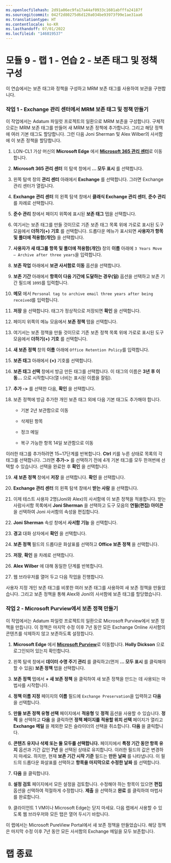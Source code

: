 ```yaml
---
ms.openlocfilehash: 2d91a06ec9fa17a44af0933c1601abfffa24187f
ms.sourcegitcommit: 042f2d80275d6d120a034be93973f99e1ae31aa6
ms.translationtype: HT
ms.contentlocale: ko-KR
ms.lasthandoff: 07/01/2022
ms.locfileid: "146819537"
---
```

# <a name="module-9---lab-1---exercise-2---configure-retention-tags-and-policies"></a>모듈 9 - 랩 1 - 연습 2 - 보존 태그 및 정책 구성  

이 연습에서는 보존 태그와 정책을 구성하고 MRM 보존 태그를 사용하여 보관을 구현합니다. 


### <a name="task-1--create-an-mrm-retention-tag-and-policy-in-the-exchange-admin-center"></a>작업 1 - Exchange 관리 센터에서 MRM 보존 태그 및 정책 만들기

이 작업에서는 Adatum 파일럿 프로젝트의 일환으로 MRM 보존을 구성합니다. 구체적으로는 MRM 보존 태그를 만들어 새 MRM 보존 정책에 추가합니다. 그리고 해당 정책에 여러 기본 태그도 할당합니다. 그런 다음 Joni Sherman 및 Alex Wilber의 사서함에 이 보존 정책을 할당합니다.

1. LON-CL1 가상 머신의 **Microsoft Edge** 에서 [**Microsoft 365 관리 센터**](https://admin.microsoft.com/)로 이동합니다.

2. **Microsoft 365 관리 센터** 의 탐색 창에서 **… 모두 표시** 를 선택합니다.

3. 왼쪽 탐색 창의 **관리 센터** 아래에서 **Exchange** 를 선택합니다. 그러면 Exchange 관리 센터가 열립니다.

4. **Exchange 관리 센터** 의 왼쪽 탐색 창에서 **클래식 Exchange 관리 센터**, **준수 관리** 를 차례로 선택합니다.

5. **준수 관리** 창에서 페이지 위쪽에 표시된 **보존 태그** 탭을 선택합니다.

6. 여기서는 보존 태그를 만들 것이므로 기존 보존 태그 목록 위에 가로로 표시된 도구 모음에서 **더하기(+)** **기호** 를 선택합니다. 드롭다운 메뉴가 표시되면 **사용자가 항목 및 폴더에 적용함(개인)** 을 선택합니다.

7. **사용자가 새 태그를 항목 및 폴더에 적용함(개인)** 창의 **이름** 아래에 `3 Years Move – Archive after three years`을 입력합니다.

8. **보존 작업** 아래에서 **보관 사서함로 이동** 옵션을 선택합니다.

9. **보존 기간** 아래에서 **항목이 다음 기간에 도달하는 경우(일)** 옵션을 선택하고 보존 기간 필드에 `1095`를 입력합니다.

10. **메모** 에서 `Personal tag to archive email three years after being received`를 입력합니다.

11. **저장** 을 선택합니다.  태그가 정상적으로 저장되면 **확인** 을 선택합니다.

12. 페이지 위쪽의 메뉴 모음에서 **보존 정책** 탭을 선택합니다.

13. 여기서는 보존 정책을 만들 것이므로 기존 보존 정책 목록 위에 가로로 표시된 도구 모음에서 **더하기(+)** **기호** 를 선택합니다. 

14. **새 보존 정책** 창의 **이름** 아래에 `Office Retention Policy`를 입력합니다.

15. **보존 태그** 아래에서 **(+)** 기호를 선택합니다.

16. **보존 태그 선택** 창에서 방금 만든 태그를 선택합니다. 이 태그의 이름은 **3년 후 이동...** 으로 시작합니다(열 너비는 표시된 이름을 잘림).

17. **추가 -&gt;** 를 선택한 다음, **확인** 을 선택합니다.

18. 보존 정책에 방금 추가한 개인 보존 태그 외에 다음 기본 태그도 추가해야 합니다.

    - 기본 2년 보관함으로 이동

    - 삭제된 항목

    - 정크 메일

    - 복구 가능한 항목 14일 보관함으로 이동

이러한 태그를 추가하려면 15~17단계를 반복합니다. **Ctrl** 키를 누른 상태로 목록의 각 태그를 선택합니다. 그러면 **추가-&gt;** 를 선택하기 전에 4개 기본 태그를 모두 한꺼번에 선택할 수 있습니다.  선택을 완료한 후 **확인** 을 선택합니다.

19. **새 보존 정책** 창에서 **저장** 을 선택합니다.  **확인** 을 선택합니다.

20. **Exchange 관리 센터** 의 왼쪽 탐색 창에서 **받는 사람** 을 선택합니다.

21. 이제 테스트 사용자 2명(Joni와 Alex)의 사서함에 이 보존 정책을 적용합니다. 받는 사람사서함 목록에서 **Joni Sherman** 을 선택하고 도구 모음의 **연필(편집) 아이콘** 을 선택하여 Joni 사서함의 속성을 편집합니다.

22. **Joni Sherman** 속성 창에서 **사서함 기능** 을 선택합니다.

23. **경고** 대화 상자에서 **확인** 을 선택합니다.

24. **보존 정책** 필드의 드롭다운 화살표를 선택하고 **Office 보존 정책** 을 선택합니다.

25. **저장**, **확인** 을 차례로 선택합니다.

26. **Alex Wilber** 에 대해 동일한 단계를 반복합니다.

27. 웹 브라우저를 열어 두고 다음 작업을 진행합니다.

사용자 지정 개인 보존 태그를 비롯한 여러 보존 태그를 사용하여 새 보존 정책을 만들었습니다. 그리고 보존 정책을 통해 Alex와 Joni의 사서함에 보존 태그를 할당했습니다.


### <a name="task-2--create-a-retention-policy-in-the-microsoft-purview"></a>작업 2 - Microsoft Purview에서 보존 정책 만들기

이 작업에서는 Adatum 파일럿 프로젝트의 일환으로 Microsoft Purview에서 보존 정책을 만듭니다. 이 정책은 마지막 수정 이후 7년 동안 모든 Exchange Online 사서함의 콘텐츠를 삭제하지 않고 보존하도록 설정합니다. 

1. **Microsoft Edge** 에서 [**Microsoft Purview**](https://compliance.microsoft.com/)로 이동합니다.  **Holly Dickson** 으로 로그인되어 있는지 확인합니다.


2. 왼쪽 탐색 창에서 **데이터 수명 주기 관리** 를 클릭하고(먼저 **... 모두 표시** 를 클릭해야 할 수 있음) **보존 정책** 탭을 선택합니다.

3. **보존 정책** 탭에서 **+ 새 보존 정책** 을 클릭하여 새 보존 정책을 만드는 데 사용되는 마법사를 시작합니다.

4. **정책 이름 지정** 페이지의 **이름** 필드에 `Exchange Preservation`을 입력하고 **다음** 을 선택합니다.

5. **만들 보존 정책 유형 선택** 페이지에서 **적응형** 및 **정적** 옵션을 사용할 수 있습니다. **정적** 을 선택하고 **다음** 을 클릭하면 **정책 페이지를 적용할 위치 선택** 페이지가 열리고 **Exchange 메일** 을 제외한 모든 슬라이더의 선택을 취소합니다. **다음** 을 클릭합니다.

6. **콘텐츠 유지나 삭제 또는 둘 모두를 선택합니다.** 페이지에서 **특정 기간 동안 항목 유지** 옵션과 기간 값인 **7년** 을 선택된 상태로 유지합니다. 이러한 필드의 값은 변경하지 마세요. 하지만, 현재 **보존 기간 시작 기준** 필드는 **만든 날짜** 를 나타냅니다. 이 필드의 드롭다운 화살표를 선택하고 **항목을 마지막으로 수정한 날짜** 를 선택합니다. 

7. **다음** 을 클릭합니다.



8. **설정 검토** 페이지에서 모든 설정을 검토합니다. 수정해야 하는 항목이 있으면 **편집** 옵션을 선택하여 적절하게 수정합니다. **제출** 을 선택하고 **완료** 를 클릭하여 마법사를 완료합니다.

9. 클라이언트 1 VM이나 Microsoft Edge는 닫지 마세요. 다음 랩에서 사용할 수 있도록 웹 브라우저와 모든 탭은 열어 두시기 바랍니다.

이 랩에서는 Microsoft PureView Portal에서 새 보존 정책을 만들었습니다. 해당 정책은 마지막 수정 이후 7년 동안 모든 사서함의 Exchange 메일을 모두 보존합니다.

 # <a name="end-of-lab"></a>랩 종료
 
